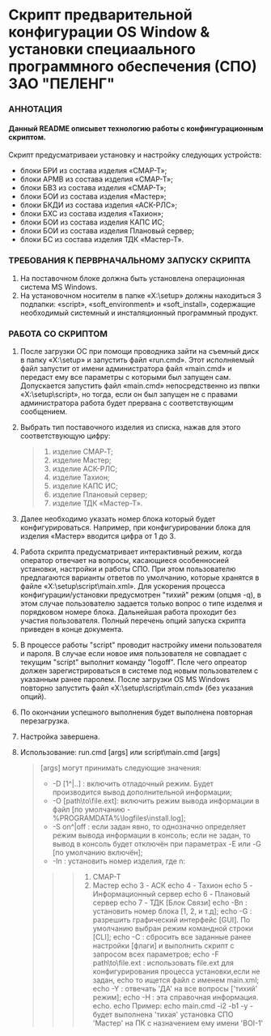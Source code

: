 # Скрипт предварительной конфигурации OS Window & установки специаального программного обеспечения (СПО) ЗАО "ПЕЛЕНГ"
### АННОТАЦИЯ
#### Данный README описывет технологию работы с конфингурационным скриптом.
Скрипт предусматриваеи установку и настройку следующих устройств: 
+ блоки БРИ из состава изделия «СМАР-Т»;
+ блоки АРМВ из состава изделия «СМАР-Т»;
+ блоки БВЗ из состава изделия «СМАР-Т»;
+ блоки БОИ из состава изделия «Мастер»;
+ блоки БКДИ из состава изделия «АСК-РЛС»;
+ блоки БХС из состава изделия «Тахион»;
+ блоки БОИ из состава изделия КАПС ИС;
+ блоки БОИ из состава изделия Плановый сервер;
+ блоки БС из состава изделия ТДК «Мастер-Т».

### ТРЕБОВАНИЯ К ПЕРВРНАЧАЛЬНОМУ ЗАПУСКУ СКРИПТА
1. На поставочном блоке должна быть установлена операционная система MS Windows.
1. На установочном носителм в папке «X:\setup» должны находиться 3 подпапки: «script», «soft_environment» и «soft_install», содержащие необходимый системный и инсталяционный программный продукт.

### РАБОТА СО СКРИПТОМ
1. После загрузки ОС при помощи проводника зайти на съемный диск в папку «X:\setup» и запустить файл «run.cmd». Этот исполняемый файл запустит от имени администратора файл «main.cmd» и передаст ему все параметры с которыми был запущен сам. Допускается запустить файл «main.cmd» непосредственно из пвпки  «X:\setup\script», но тогда, если он был запущен не с правами администратора работа будет прервана с соответствующим сообщением.

1. Выбрать тип поставочного изделия из списка, нажав для этого соответствующую цифру:
    >  1. изделие СМАР‑Т;
    >  1. изделие Мастер;
    >  1. изделие АСК-РЛС;
    >  1. изделие Тахион;
    >  1. изделие КАПС ИС;
    >  1. изделие Плановый сервер;
    >  1. изделие ТДК «Мастер-Т».

1. Далее необходимо указать номер блока который будет конфигурироваться. Например, при конфигурировании блока для изделия  «Мастер» вводится цифра от 1 до 3.

1. Работа скрипта предусматривает интерактивный режим, когда оператор отвечает на вопросы, касающиеся особенносией установки, настройки и работы СПО. При этом пользователю предлагаются варианты ответов по умолчанию, которые хранятся в файле «X:\setup\script\main.xml». Для ускорения процесса конфигурации/установки предусмотрен "тихий" режим (опцмя -q), в этом случае пользователю задается только вопрос о типе изделмя и порядковом номере блока. Дальнейшая работа проходит без участия пользователя. Полный перечень опций запуска скрипта приведен в конце документа.

1. В процессе работы "script" проводит настройку имени пользователя и пароля. В случае если новое имя пользователя не совпадает с текущим "script" выполнит команду "logoff". Псле чего опреатор должен зарегистрироваться в системе под новым пользователем с указанным ранее паролем. После загрузки OS MS Windows повторно запустить файл «X:\setup\script\main.cmd» (без указания опций).

1. По окончании успешного выполнения будет выполнена повторная  перезагрузка.

1. Настройка завершена.

1. Использование: run.cmd [args] или script\main.cmd [args]  
    > [args] могут принимать следующие значения:  
    >  - -D [1^|..] : включить отладочный режим. Будет производится вывод дополнительной информации;  
    >  - -O [path\to\file.ext]: включить режим вывода информации в файл [по умолчанию - %PROGRAMDATA%\logfiles\install.log];  
    >  - -S on^|off  : если задан явно, то однозначно определяет режим вывода информации в консоль; если не задан, то вывод в консоль будет отключён при параметрах -E или -G [по умолчанию включён];  
    >  - -In : установить номер изделия, где n:  
    >>>  1. СМАР-Т
    >>>  1. Мастер
	echo           3 - АСК
	echo           4 - Тахион
	echo           5 - Информационный сервер
	echo           6 - Плановый сервер
	echo           7 - ТДК [Блок Связи]
	echo -Bn : установить номер блока [1, 2, и т.д];
	echo -G  : разрешить графический интерфейс [GUI]. По умолчанию выбран режим командной строки [CLI];
	echo -C  : сбросить все заданные ранее настройки [флаги] и выполнить скрипт с запросом всех параметров;
	echo -F path\to\file.ext : использовать file.ext для конфигурирования процесса установки,если не задан,
	echo					   то ищется файл с именем main.xml;
	echo -Y  : отвечать 'ДА' на все вопросы ['тихий' режим];
	echo -H  : эта справочная информация.
	echo.
	echo Пример:
	echo	main.cmd -i2 -b1 -y - будет выполнена 'тихая' установка СПО 'Мастер' на ПК с назначением ему имени 'BOI-1'
